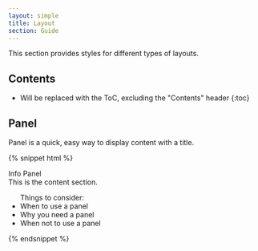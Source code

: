 ```yaml
---
layout: simple
title: Layout
section: Guide
---
```


This section provides styles for different types of layouts.

## Contents

* Will be replaced with the ToC, excluding the "Contents" header
{:toc}

## Panel

Panel is a quick, easy way to display content with a title.

{% snippet html %}
<div class="daptiv-panel">
    <div class="title">Info Panel</div>
    <div class="content">
        This is the content section.
        <ul>Things to consider:
            <li>When to use a panel</li>
            <li>Why you need a panel</li>
            <li>When not to use a panel</li>
        </ul>
    </div>
</div>
{% endsnippet %}

